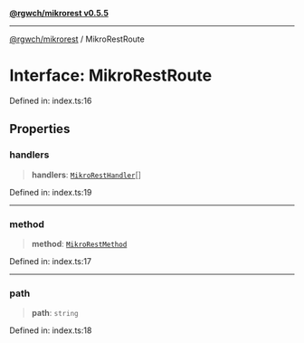 [**@rgwch/mikrorest v0.5.5**](../README.md)

***

[@rgwch/mikrorest](../globals.md) / MikroRestRoute

# Interface: MikroRestRoute

Defined in: index.ts:16

## Properties

### handlers

> **handlers**: [`MikroRestHandler`](../type-aliases/MikroRestHandler.md)[]

Defined in: index.ts:19

***

### method

> **method**: [`MikroRestMethod`](../type-aliases/MikroRestMethod.md)

Defined in: index.ts:17

***

### path

> **path**: `string`

Defined in: index.ts:18
